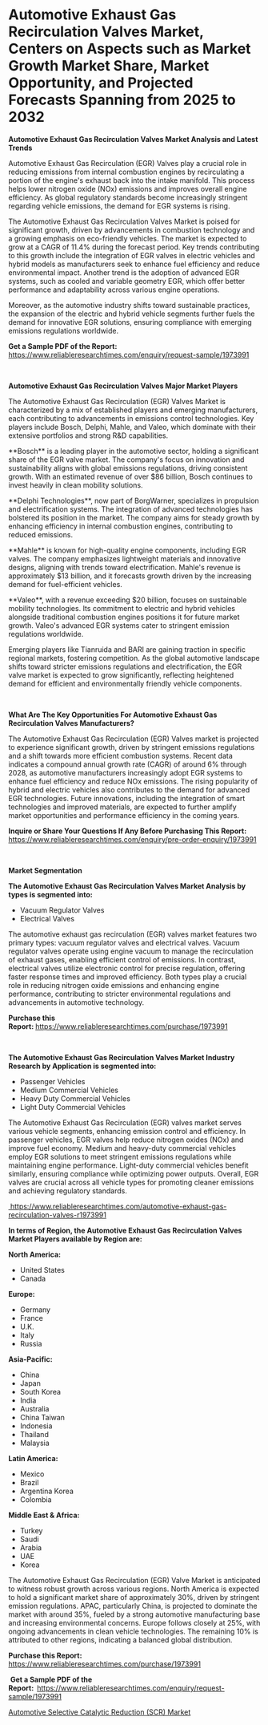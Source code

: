 <p><h1>Automotive Exhaust Gas Recirculation Valves Market, Centers on Aspects such as Market Growth Market Share, Market Opportunity, and Projected Forecasts Spanning from 2025 to 2032</h1></p><p><strong>Automotive Exhaust Gas Recirculation Valves Market Analysis and Latest Trends</strong></p>
<p><p>Automotive Exhaust Gas Recirculation (EGR) Valves play a crucial role in reducing emissions from internal combustion engines by recirculating a portion of the engine's exhaust back into the intake manifold. This process helps lower nitrogen oxide (NOx) emissions and improves overall engine efficiency. As global regulatory standards become increasingly stringent regarding vehicle emissions, the demand for EGR systems is rising.</p><p>The Automotive Exhaust Gas Recirculation Valves Market is poised for significant growth, driven by advancements in combustion technology and a growing emphasis on eco-friendly vehicles. The market is expected to grow at a CAGR of 11.4% during the forecast period. Key trends contributing to this growth include the integration of EGR valves in electric vehicles and hybrid models as manufacturers seek to enhance fuel efficiency and reduce environmental impact. Another trend is the adoption of advanced EGR systems, such as cooled and variable geometry EGR, which offer better performance and adaptability across various engine operations.</p><p>Moreover, as the automotive industry shifts toward sustainable practices, the expansion of the electric and hybrid vehicle segments further fuels the demand for innovative EGR solutions, ensuring compliance with emerging emissions regulations worldwide.</p></p>
<p><strong>Get a Sample PDF of the Report:&nbsp;</strong> <a href="https://www.reliableresearchtimes.com/enquiry/request-sample/1973991?utm_campaign=3313&utm_medium=2&utm_source=Github&utm_content=ia&utm_term=31032025&utm_id=automotive-exhaust-gas-recirculation-valves">https://www.reliableresearchtimes.com/enquiry/request-sample/1973991</a></p>
<p>&nbsp;</p>
<p><strong>Automotive Exhaust Gas Recirculation Valves Major Market Players</strong></p>
<p><p>The Automotive Exhaust Gas Recirculation (EGR) Valves Market is characterized by a mix of established players and emerging manufacturers, each contributing to advancements in emissions control technologies. Key players include Bosch, Delphi, Mahle, and Valeo, which dominate with their extensive portfolios and strong R&D capabilities.</p><p>**Bosch** is a leading player in the automotive sector, holding a significant share of the EGR valve market. The company's focus on innovation and sustainability aligns with global emissions regulations, driving consistent growth. With an estimated revenue of over $86 billion, Bosch continues to invest heavily in clean mobility solutions.</p><p>**Delphi Technologies**, now part of BorgWarner, specializes in propulsion and electrification systems. The integration of advanced technologies has bolstered its position in the market. The company aims for steady growth by enhancing efficiency in internal combustion engines, contributing to reduced emissions.</p><p>**Mahle** is known for high-quality engine components, including EGR valves. The company emphasizes lightweight materials and innovative designs, aligning with trends toward electrification. Mahle's revenue is approximately $13 billion, and it forecasts growth driven by the increasing demand for fuel-efficient vehicles.</p><p>**Valeo**, with a revenue exceeding $20 billion, focuses on sustainable mobility technologies. Its commitment to electric and hybrid vehicles alongside traditional combustion engines positions it for future market growth. Valeo's advanced EGR systems cater to stringent emission regulations worldwide.</p><p>Emerging players like Tianruida and BARI are gaining traction in specific regional markets, fostering competition. As the global automotive landscape shifts toward stricter emissions regulations and electrification, the EGR valve market is expected to grow significantly, reflecting heightened demand for efficient and environmentally friendly vehicle components.</p></p>
<p>&nbsp;</p>
<p><strong>What Are The Key Opportunities For Automotive Exhaust Gas Recirculation Valves Manufacturers?</strong></p>
<p><p>The Automotive Exhaust Gas Recirculation (EGR) Valves market is projected to experience significant growth, driven by stringent emissions regulations and a shift towards more efficient combustion systems. Recent data indicates a compound annual growth rate (CAGR) of around 6% through 2028, as automotive manufacturers increasingly adopt EGR systems to enhance fuel efficiency and reduce NOx emissions. The rising popularity of hybrid and electric vehicles also contributes to the demand for advanced EGR technologies. Future innovations, including the integration of smart technologies and improved materials, are expected to further amplify market opportunities and performance efficiency in the coming years.</p></p>
<p><strong>Inquire or Share Your Questions If Any Before Purchasing This Report:</strong> <a href="https://www.reliableresearchtimes.com/enquiry/pre-order-enquiry/1973991?utm_campaign=3313&utm_medium=2&utm_source=Github&utm_content=ia&utm_term=31032025&utm_id=automotive-exhaust-gas-recirculation-valves">https://www.reliableresearchtimes.com/enquiry/pre-order-enquiry/1973991</a></p>
<p>&nbsp;</p>
<p><strong>Market Segmentation</strong></p>
<p><strong>The Automotive Exhaust Gas Recirculation Valves Market Analysis by types is segmented into:</strong></p>
<p><ul><li>Vacuum Regulator Valves</li><li>Electrical Valves</li></ul></p>
<p><p>The automotive exhaust gas recirculation (EGR) valves market features two primary types: vacuum regulator valves and electrical valves. Vacuum regulator valves operate using engine vacuum to manage the recirculation of exhaust gases, enabling efficient control of emissions. In contrast, electrical valves utilize electronic control for precise regulation, offering faster response times and improved efficiency. Both types play a crucial role in reducing nitrogen oxide emissions and enhancing engine performance, contributing to stricter environmental regulations and advancements in automotive technology.</p></p>
<p><strong>Purchase this Report:&nbsp;</strong><a href="https://www.reliableresearchtimes.com/purchase/1973991?utm_campaign=3313&utm_medium=2&utm_source=Github&utm_content=ia&utm_term=31032025&utm_id=automotive-exhaust-gas-recirculation-valves">https://www.reliableresearchtimes.com/purchase/1973991</a></p>
<p>&nbsp;</p>
<p><strong>The Automotive Exhaust Gas Recirculation Valves Market Industry Research by Application is segmented into:</strong></p>
<p><ul><li>Passenger Vehicles</li><li>Medium Commercial Vehicles</li><li>Heavy Duty Commercial Vehicles</li><li>Light Duty Commercial Vehicles</li></ul></p>
<p><p>The Automotive Exhaust Gas Recirculation (EGR) valves market serves various vehicle segments, enhancing emission control and efficiency. In passenger vehicles, EGR valves help reduce nitrogen oxides (NOx) and improve fuel economy. Medium and heavy-duty commercial vehicles employ EGR solutions to meet stringent emissions regulations while maintaining engine performance. Light-duty commercial vehicles benefit similarly, ensuring compliance while optimizing power outputs. Overall, EGR valves are crucial across all vehicle types for promoting cleaner emissions and achieving regulatory standards.</p></p>
<p><a href="https://www.reliableresearchtimes.com/automotive-exhaust-gas-recirculation-valves-r1973991?utm_campaign=3313&utm_medium=2&utm_source=Github&utm_content=ia&utm_term=31032025&utm_id=automotive-exhaust-gas-recirculation-valves">&nbsp;https://www.reliableresearchtimes.com/automotive-exhaust-gas-recirculation-valves-r1973991</a></p>
<p><strong>In terms of Region, the Automotive Exhaust Gas Recirculation Valves Market Players available by Region are:</strong></p>
<p>
    <p> <strong> North America: </strong>
        <ul>
            <li>United States</li>
            <li>Canada</li>
        </ul>
        </p> 
    <p> <strong> Europe: </strong>
        <ul>
            <li>Germany</li>
            <li>France</li>
            <li>U.K.</li>
            <li>Italy</li>
            <li>Russia</li>
        </ul>
        </p> 
    <p> <strong> Asia-Pacific: </strong>
        <ul>
            <li>China</li>
            <li>Japan</li>
            <li>South Korea</li>
            <li>India</li>
            <li>Australia</li>
            <li>China Taiwan</li>
            <li>Indonesia</li>
            <li>Thailand</li>
            <li>Malaysia</li>
        </ul>
        </p> 
    <p> <strong> Latin America: </strong>
        <ul>
            <li>Mexico</li>
            <li>Brazil</li>
            <li>Argentina Korea</li>
            <li>Colombia</li>
        </ul>
        </p> 
    <p> <strong> Middle East & Africa: </strong>
        <ul>
            <li>Turkey</li>
            <li>Saudi</li>
            <li>Arabia</li>
            <li>UAE</li>
            <li>Korea</li>
        </ul>
    </p>
    </p>
<p><p>The Automotive Exhaust Gas Recirculation (EGR) Valve Market is anticipated to witness robust growth across various regions. North America is expected to hold a significant market share of approximately 30%, driven by stringent emission regulations. APAC, particularly China, is projected to dominate the market with around 35%, fueled by a strong automotive manufacturing base and increasing environmental concerns. Europe follows closely at 25%, with ongoing advancements in clean vehicle technologies. The remaining 10% is attributed to other regions, indicating a balanced global distribution.</p></p>
<p><strong>Purchase this Report: </strong><a href="https://www.reliableresearchtimes.com/purchase/1973991?utm_campaign=3313&utm_medium=2&utm_source=Github&utm_content=ia&utm_term=31032025&utm_id=automotive-exhaust-gas-recirculation-valves">https://www.reliableresearchtimes.com/purchase/1973991</a></p>
<p>&nbsp;<strong>Get a Sample PDF of the Report:&nbsp;&nbsp;</strong><a href="https://www.reliableresearchtimes.com/enquiry/request-sample/1973991?utm_campaign=3313&utm_medium=2&utm_source=Github&utm_content=ia&utm_term=31032025&utm_id=automotive-exhaust-gas-recirculation-valves">https://www.reliableresearchtimes.com/enquiry/request-sample/1973991</a></p>
<p><strong></strong></p>
<p><p><a href="https://github.com/daemluari/Market-Research-Report-List-1/blob/main/automotive-selective-catalytic-reduction-scr-market.md?utm_campaign=3313&utm_medium=2&utm_source=Github&utm_content=ia&utm_term=31032025&utm_id=automotive-exhaust-gas-recirculation-valves">Automotive Selective Catalytic Reduction (SCR) Market</a></p></p>
